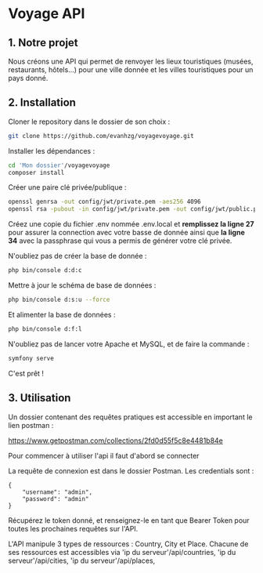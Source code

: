 # Voyage API

## 1. Notre projet

Nous créons une API qui permet de renvoyer les lieux touristiques (musées, restaurants, hôtels...)
pour une ville donnée et les villes touristiques pour un pays donné.

## 2. Installation 

Cloner le repository dans le dossier de son choix :

```bash
git clone https://github.com/evanhzg/voyagevoyage.git
```

Installer les dépendances :
```bash
cd 'Mon dossier'/voyagevoyage
composer install
```

Créer une paire clé privée/publique :

```bash
openssl genrsa -out config/jwt/private.pem -aes256 4096
openssl rsa -pubout -in config/jwt/private.pem -out config/jwt/public.pem
```

Créez une copie du fichier .env nommée .env.local et <b>remplissez la ligne 27</b> pour assurer la connection avec votre basse de donnée ainsi que <b>la ligne 34</b> avec la passphrase qui vous a permis de générer votre clé privée.

N'oubliez pas de créer la base de donnée :

```bash
php bin/console d:d:c
```

Mettre à jour le schéma de base de données :

```bash
php bin/console d:s:u --force
```

Et alimenter la base de données :

```bash
php bin/console d:f:l
```

N'oubliez pas de lancer votre Apache et MySQL, et de faire la commande :

```bash
symfony serve
```

C'est prêt !

## 3. Utilisation

Un dossier contenant des requêtes pratiques est accessible en important le lien postman :

<a>https://www.getpostman.com/collections/2fd0d55f5c8e4481b84e</a>

Pour commencer à utiliser l'api il faut d'abord se connecter

La requête de connexion est dans le dossier Postman. Les credentials sont :

    {
        "username": "admin",
        "password": "admin"
    }

Récupérez le token donné, et renseignez-le en tant que Bearer Token pour toutes les prochaines requêtes sur l'API.

L'API manipule 3 types de ressources : Country, City et Place.
Chacune de ses ressources est accessibles via 'ip du serveur'/api/countries, 'ip du serveur'/api/cities, 'ip du serveur'/api/places, 